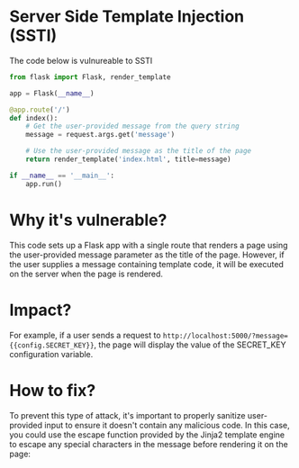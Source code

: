# Server Side Template Injection (SSTI)

The code below is vulnureable to SSTI

```python
from flask import Flask, render_template

app = Flask(__name__)

@app.route('/')
def index():
    # Get the user-provided message from the query string
    message = request.args.get('message')

    # Use the user-provided message as the title of the page
    return render_template('index.html', title=message)

if __name__ == '__main__':
    app.run()
```

# Why it's vulnerable?
This code sets up a Flask app with a single route that renders a page using the user-provided message parameter as the title of the page. However, if the user supplies a message containing template code, it will be executed on the server when the page is rendered.

# Impact?
For example, if a user sends a request to ```http://localhost:5000/?message={{config.SECRET_KEY}}```, the page will display the value of the SECRET_KEY configuration variable.

# How to fix?
To prevent this type of attack, it's important to properly sanitize user-provided input to ensure it doesn't contain any malicious code. In this case, you could use the escape function provided by the Jinja2 template engine to escape any special characters in the message before rendering it on the page:
